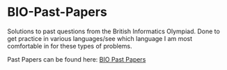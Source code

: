 # BIO-Past-Papers
Solutions to past questions from the British Informatics Olympiad. Done to get practice in various languages/see which language I am most comfortable in for these types of problems.

Past Papers can be found here: [BIO Past Papers](https://www.olympiad.org.uk/problems.html)

